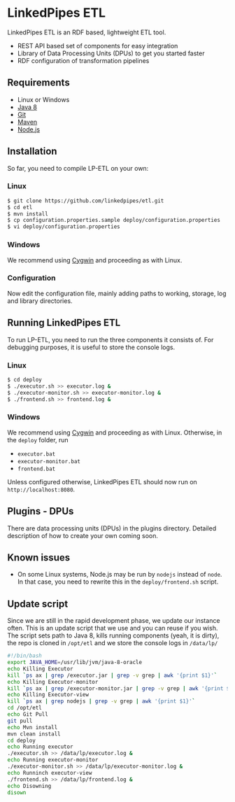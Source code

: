 # LinkedPipes ETL

LinkedPipes ETL is an RDF based, lightweight ETL tool.
- REST API based set of components for easy integration
- Library of Data Processing Units (DPUs) to get you started faster
- RDF configuration of transformation pipelines

## Requirements
- Linux or Windows
- [Java 8]
- [Git]
- [Maven]
- [Node.js]

## Installation
So far, you need to compile LP-ETL on your own:

### Linux
```sh
$ git clone https://github.com/linkedpipes/etl.git
$ cd etl
$ mvn install
$ cp configuration.properties.sample deploy/configuration.properties
$ vi deploy/configuration.properties
```
### Windows
We recommend using [Cygwin] and proceeding as with Linux.

### Configuration
Now edit the configuration file, mainly adding paths to working, storage, log and library directories.

## Running LinkedPipes ETL
To run LP-ETL, you need to run the three components it consists of. For debugging purposes, it is useful to store the console logs.

### Linux
```sh
$ cd deploy
$ ./executor.sh >> executor.log &
$ ./executor-monitor.sh >> executor-monitor.log &
$ ./frontend.sh >> frontend.log &
```

### Windows
We recommend using [Cygwin] and proceeding as with Linux. Otherwise, in the ```deploy``` folder, run
 * ```executor.bat```
 * ```executor-monitor.bat```
 * ```frontend.bat```

Unless configured otherwise, LinkedPipes ETL should now run on ```http://localhost:8080```.
## Plugins - DPUs
There are data processing units (DPUs) in the plugins directory. Detailed description of how to create your own coming soon.

## Known issues
 * On some Linux systems, Node.js may be run by ```nodejs``` instead of ```node```. In that case, you need to rewrite this in the ```deploy/frontend.sh``` script.

## Update script
Since we are still in the rapid development phase, we update our instance often. This is an update script that we use and you can reuse if you wish. The script sets path to Java 8, kills running components (yeah, it is dirty), the repo is cloned in ```/opt/etl``` and we store the console logs in ```/data/lp/```
```sh
#!/bin/bash
export JAVA_HOME=/usr/lib/jvm/java-8-oracle
echo Killing Executor
kill `ps ax | grep /executor.jar | grep -v grep | awk '{print $1}'`
echo Killing Executor-monitor
kill `ps ax | grep /executor-monitor.jar | grep -v grep | awk '{print $1}'`
echo Killing Executor-view
kill `ps ax | grep nodejs | grep -v grep | awk '{print $1}'`
cd /opt/etl
echo Git Pull
git pull
echo Mvn install
mvn clean install
cd deploy
echo Running executor
./executor.sh >> /data/lp/executor.log &
echo Running executor-monitor
./executor-monitor.sh >> /data/lp/executor-monitor.log &
echo Runninch executor-view
./frontend.sh >> /data/lp/frontend.log &
echo Disowning
disown
```

[Java 8]: <http://www.oracle.com/technetwork/java/javase/downloads/index.html>
[Git]: <https://git-scm.com/>
[Maven]: <https://maven.apache.org/>
[Node.js]: <https://nodejs.org>
[Cygwin]: <https://www.cygwin.com/>
